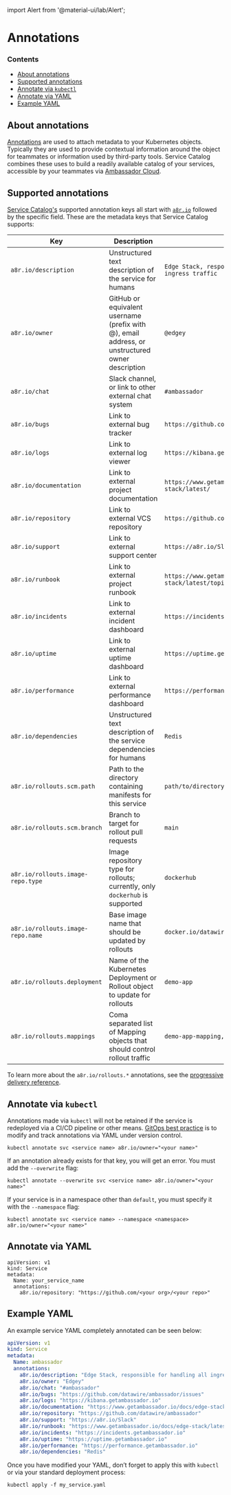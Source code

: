 import Alert from '@material-ui/lab/Alert';

# Annotations

<div class="docs-article-toc">
<h3>Contents</h3>

* [About annotations](#about-annotations)  
* [Supported annotations](#supported-annotations)  
* [Annotate via `kubectl`](#annotate-via-kubectl)  
* [Annotate via YAML](#annotate-via-yaml)  
* [Example YAML](#annotate-via-kubectl)

</div>

## About annotations

[Annotations](https://kubernetes.io/docs/concepts/overview/working-with-objects/annotations/) are used to attach metadata to your Kubernetes objects.  Typically they are used to provide contextual information around the object for teammates or information used by third-party tools.  Service Catalog combines these uses to build a readily available catalog of your services, accessible by your teammates via [Ambassador Cloud](https://app.getambassador.io/cloud/).

## Supported annotations

[Service Catalog's](https://app.getambassador.io/cloud/) supported annotation keys all start with [`a8r.io`](http://a8r.io) followed by the specific field. These are the metadata keys that Service Catalog supports:

| Key | Description | Example |
| --- | --- | --- |
| `a8r.io/description` | Unstructured text description of the service for humans | `Edge Stack, responsible for handling all ingress traffic` |
| `a8r.io/owner` | GitHub or equivalent username (prefix with @), email address, or unstructured owner description | `@edgey` |
| `a8r.io/chat` | Slack channel, or link to other external chat system | `#ambassador` |
| `a8r.io/bugs` | Link to external bug tracker | `https://github.com/datawire/ambassador/issues` |
| `a8r.io/logs` | Link to external log viewer | `https://kibana.getambassador.io` |
| `a8r.io/documentation` | Link to external project documentation | `https://www.getambassador.io/docs/edge-stack/latest/` |
| `a8r.io/repository` | Link to external VCS repository | `https://github.com/datawire/ambassador` |
| `a8r.io/support` | Link to external support center | `https://a8r.io/Slack` |
| `a8r.io/runbook` | Link to external project runbook | `https://www.getambassador.io/docs/edge-stack/latest/topics/running/debugging/` |
| `a8r.io/incidents`  | Link to external incident dashboard | `https://incidents.getambassador.io` |
| `a8r.io/uptime` | Link to external uptime dashboard | `https://uptime.getambassador.io` |
| `a8r.io/performance` | Link to external performance dashboard | `https://performance.getambassador.io` |
| `a8r.io/dependencies` | Unstructured text description of the service dependencies for humans | `Redis` |
| `a8r.io/rollouts.scm.path` | Path to the directory containing manifests for this service | `path/to/directory` |
| `a8r.io/rollouts.scm.branch` | Branch to target for rollout pull requests | `main` |
| `a8r.io/rollouts.image-repo.type` | Image repository type for rollouts; currently, only `dockerhub` is supported | `dockerhub` |
| `a8r.io/rollouts.image-repo.name` | Base image name that should be updated by rollouts | `docker.io/datawire/demo-image` |
| `a8r.io/rollouts.deployment` | Name of the Kubernetes Deployment or Rollout object to update for rollouts | `demo-app` |
| `a8r.io/rollouts.mappings` | Coma separated list of Mapping objects that should control rollout traffic | `demo-app-mapping,other-mapping` |

To learn more about the `a8r.io/rollouts.*` annotations, see the [progressive delivery reference](../../progressive-delivery/configuration/).

## Annotate via `kubectl`

<Alert severity="info">Annotations made via <code>kubectl</code> will not be retained if the service is redeployed via a CI/CD pipeline or other means. <a href="../../../../../edge-stack/latest/topics/concepts/gitops-continuous-delivery/#continuous-delivery-and-gitops">GitOps best practice</a> is to modify and track annotations via YAML under version control.</Alert>

```
kubectl annotate svc <service name> a8r.io/owner="<your name>"
```

If an annotation already exists for that key, you will get an error. You must add the `--overwrite` flag:

```
kubectl annotate --overwrite svc <service name> a8r.io/owner="<your name>"
```

If your service is in a namespace other than `default`, you must specify it with the `--namespace` flag:

```
kubectl annotate svc <service name> --namespace <namespace> a8r.io/owner="<your name>"
```

## Annotate via YAML

```
apiVersion: v1
kind: Service
metadata:
  Name: your_service_name
  annotations:
    a8r.io/repository: "https://github.com/<your org>/<your repo>"
```

## Example YAML

An example service YAML completely annotated can be seen below:

```yaml
apiVersion: v1
kind: Service
metadata:
  Name: ambassador
  annotations:
    a8r.io/description: "Edge Stack, responsible for handling all ingress traffic"
    a8r.io/owner: "Edgey"
    a8r.io/chat: "#ambassador"
    a8r.io/bugs: "https://github.com/datawire/ambassador/issues"
    a8r.io/logs: "https://kibana.getambassador.io"
    a8r.io/documentation: "https://www.getambassador.io/docs/edge-stack/latest/"
    a8r.io/repository: "https://github.com/datawire/ambassador"
    a8r.io/support: "https://a8r.io/Slack"
    a8r.io/runbook: "https://www.getambassador.io/docs/edge-stack/latest/topics/running/debugging/"
    a8r.io/incidents: "https://incidents.getambassador.io"
    a8r.io/uptime: "https://uptime.getambassador.io"
    a8r.io/performance: "https://performance.getambassador.io"
    a8r.io/dependencies: "Redis"
```

Once you have modified your YAML, don’t forget to apply this with `kubectl` or via your standard deployment process:

```
kubectl apply -f my_service.yaml
```
